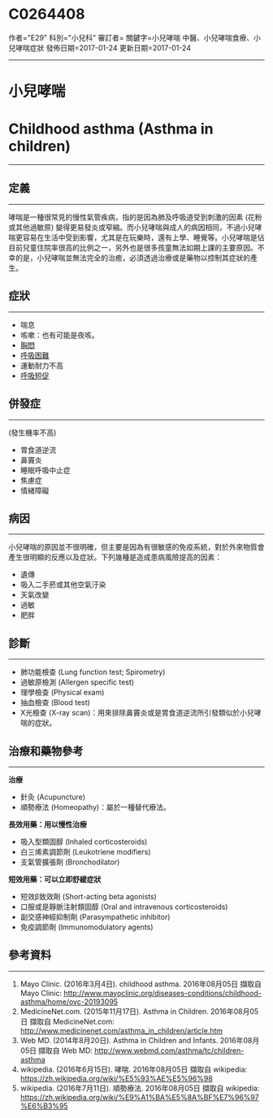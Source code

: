 # C0264408
作者="E29"
科別="小兒科"
審訂者=
關鍵字=小兒哮喘 中醫、小兒哮喘食療、小兒哮喘症狀
發佈日期=2017-01-24
更新日期=2017-01-24

----------
# 小兒哮喘
# Childhood asthma (Asthma in children)
----------
## 定義
----------

哮喘是一種很常見的慢性氣管疾病，指的是因為肺及呼吸道受到刺激的因素 (花粉或其他過敏原) 變得更易發炎或窄縮。而小兒哮喘與成人的病因相同，不過小兒哮喘更容易在生活中受到影響，尤其是在玩樂時，還有上學、睡覺等。小兒哮喘是佔目前兒童住院率很高的比例之一，另外也是很多孩童無法如期上課的主要原因。不幸的是，小兒哮喘並無法完全的治癒，必須透過治療或是藥物以控制其症狀的產生。

## 症狀
----------
- 喘息
- 咳嗽：也有可能是夜咳。
- [胸悶](C0242073)
- [呼吸困難](C0013404)
- 運動耐力不高
- [呼吸短促](C0013404X)
## 併發症
----------

(發生機率不高)

- 胃食道逆流
- 鼻竇炎
- 睡眠呼吸中止症
- 焦慮症
- 情緒障礙
## 病因
----------

小兒哮喘的原因並不很明確，但主要是因為有很敏感的免疫系統，對於外來物質會產生很明顯的反應以及症狀。下列幾種是造成患病風險提高的因素：

- 遺傳
- 吸入二手菸或其他空氣汙染
- 天氣改變
- 過敏
- 肥胖
## 診斷
----------
- 肺功能檢查 (Lung function test; Spirometry)
- 過敏原檢測 (Allergen specific test)
- 理學檢查 (Physical exam)
- 抽血檢查 (Blood test)
- X光檢查 (X-ray scan)：用來排除鼻竇炎或是胃食道逆流所引發類似於小兒哮喘的症狀。
## 治療和藥物參考
----------

**治療**

- 針灸 (Acupuncture)
- 順勢療法 (Homeopathy)：屬於一種替代療法。

**長效用藥：用以慢性治療**

- 吸入型類固醇 (Inhaled corticosteroids)
- 白三烯素調節劑 (Leukotriene modifiers)
- 支氣管擴張劑 (Bronchodilator)

**短效用藥：可以立即舒緩症狀**

- 短效β致效劑 (Short-acting beta agonists)
- 口服或是靜脈注射類固醇 (Oral and intravenous corticosteroids)
- 副交感神經抑制劑 (Parasympathetic inhibitor)
- 免疫調節劑 (Immunomodulatory agents)
## 參考資料
----------
1. Mayo Clinic. (2016年3月4日). childhood asthma. 2016年08月05日 擷取自 Mayo Clinic:
  http://www.mayoclinic.org/diseases-conditions/childhood-asthma/home/ovc-20193095
2. MedicineNet.com. (2015年11月17日). Asthma in Children. 2016年08月05日 擷取自 MedicineNet.com:
  http://www.medicinenet.com/asthma_in_children/article.htm
3. Web MD. (2014年8月20日). Asthma in Children and Infants. 2016年08月05日 擷取自 Web MD:
  http://www.webmd.com/asthma/tc/children-asthma
4. wikipedia. (2016年6月15日). 哮喘. 2016年08月05日 擷取自 wikipedia:
  https://zh.wikipedia.org/wiki/%E5%93%AE%E5%96%98
5. wikipedia. (2016年7月11日). 順勢療法. 2016年08月05日 擷取自 wikipedia:
  https://zh.wikipedia.org/wiki/%E9%A1%BA%E5%8A%BF%E7%96%97%E6%B3%95

